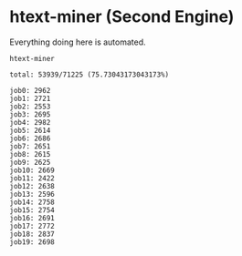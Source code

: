# htext-miner (Second Engine)

Everything doing here is automated.

```
htext-miner

total: 53939/71225 (75.73043173043173%)

job0: 2962
job1: 2721
job2: 2553
job3: 2695
job4: 2982
job5: 2614
job6: 2686
job7: 2651
job8: 2615
job9: 2625
job10: 2669
job11: 2422
job12: 2638
job13: 2596
job14: 2758
job15: 2754
job16: 2691
job17: 2772
job18: 2837
job19: 2698
```